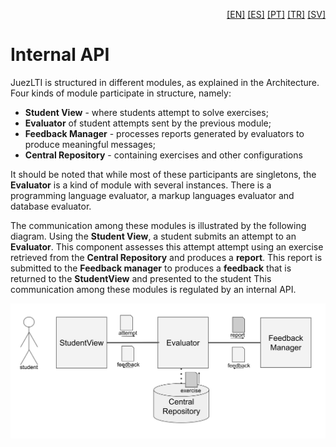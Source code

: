 <p align="right">
  <a href="README.md">[EN]</a>
  <a href="README_es.md">[ES]</a>
  <a href="README_pt.md">[PT]</a>
  <a href="README_tr.md">[TR]</a>
  <a href="README_sv.md">[SV]</a>
</p>


# Internal API

JuezLTI is structured in different modules, as explained in the Architecture. Four kinds of module participate in structure, namely: 

 - **Student View** - where students attempt to solve exercises;
 - **Evaluator** of student attempts sent by the previous module;
 - **Feedback Manager** - processes reports generated by evaluators to produce meaningful messages; 
 - **Central Repository** - containing exercises and other configurations

 It should be noted that while most of these participants are singletons, the **Evaluator** is a kind of module with several instances. There is a programming language evaluator, a markup languages evaluator and database evaluator.

The communication among these modules is illustrated by the following diagram. Using the **Student View**,  a student submits an attempt to an **Evaluator**. This component assesses this attempt attempt using an exercise retrieved from the **Central Repository** and produces a **report**. This report is submitted to the **Feedback manager** to produces a **feedback** that is returned to the **StudentView** and presented to the student  This communication among these modules is regulated by an internal API.

![Communication among modules](generic-evaluator-architecture.svg)
